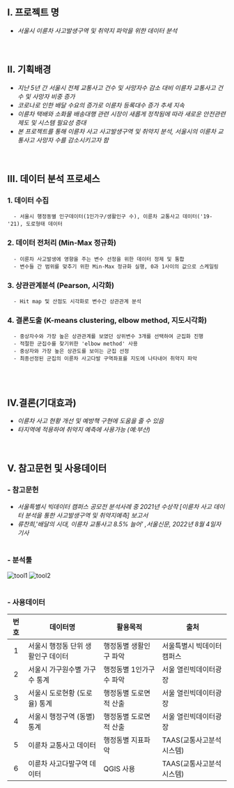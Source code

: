 
## Ⅰ. 프로젝트 명
 - *서울시 이륜차 사고발생구역 및 취약지 파악을 위한 데이터 분석*   
<br/><br/>    
## Ⅱ. 기획배경
 - *지난 5년 간 서울시 전체 교통사고 건수 및 사망자수 감소 대비 이륜차 교통사고 건수 및 사망자 비중 증가*
 - *코로나로 인한 배달 수요의 증가로 이륜차 등록대수 증가 추세 지속*  
 - *이륜차 택배와 소화물 배송대행 관련 시장이 새롭게 정착됨에 따라 새로운 안전관련 제도 및 시스템 필요성 증대* 
 - *본 프로젝트를 통해 이륜차 사고 사고발생구역 및 취약지 분석, 서울시의 이륜차 교통사고 사망자 수를 감소시키고자 함*   
<br/><br/>    
## Ⅲ. 데이터 분석 프로세스  
 ### 1. 데이터 수집 
      - 서울시 행정동별 인구데이터(1인가구/생활인구 수), 이륜차 교통사고 데이터('19-'21), 도로형태 데이터
 ### 2. 데이터 전처리 (Min-Max 정규화)
      - 이륜차 사고발생에 영향을 주는 변수 선정을 위한 데이터 정제 및 통합
      - 변수들 간 범위를 맞추기 위한 Min-Max 정규화 실행, 0과 1사이의 값으로 스케일링 
 ### 3. 상관관계분석 (Pearson, 시각화)
      - Hit map 및 산점도 시각화로 변수간 상관관계 분석
 ### 4. 결론도출 (K-means clustering, elbow method, 지도시각화) 
      - 중상자수와 가장 높은 상관관계를 보였던 상위변수 3개를 선택하여 군집화 진행
      - 적절한 군집수를 찾기위한 'elbow method' 사용
      - 중상자와 가장 높은 상관도를 보이는 군집 선정 
      - 최종선정된 군집의 이륜차 사고다발 구역좌표를 지도에 나타내어 취약지 파악   
<br/><br/>      
 ## Ⅳ.결론(기대효과)
  - *이륜차 사고 현황 개선 및 예방책 구현에 도움을 줄 수 있음*
  - *타지역에 적용하여 취약지 예측에 사용가능 (예:부산)* 
<br/><br/><br/> 
 ## Ⅴ. 참고문헌 및 사용데이터    
 ### - 참고문헌 
  - *서울특별시 빅데이터 캠퍼스 공모전 분석사례 중 2021년 수상작 [이륜차 사고 데이터 분석을 통한 사고발생구역 및 취약지예측] 보고서*
  - *류찬희,'배달의 시대, 이륜차 교통사고 8.5% 늘어' ,서울신문, 2022년 8월 4일자 기사* 
<br/><br/>   
 ### - 분석툴 
 ![tool1](https://user-images.githubusercontent.com/108312240/185545721-6adcd2bd-3570-4bbd-a6c0-07a422d0329a.png)
 ![tool2](https://user-images.githubusercontent.com/108312240/185545715-81430730-123f-412a-bd32-be25aac153f5.png)
<br/><br/>
 ### - 사용데이터 
   |번호|데이터명|활용목적|출처|
   |:--:|---|---|---|
   |1| 서울시 행정동 단위 생활인구 데이터 |행정동별 생활인구 파악 |서울특별시 빅데이터 캠퍼스|
   |2| 서울시 가구원수별 가구수 통계| 행정동별 1인가구수 파악 |서울 열린빅데이터광장|
   |3| 서울시 도로현황 (도로율) 통계| 행정동별 도로면적 산출 |서울 열린빅데이터광장| 
   |4| 서울시 행정구역 (동별) 통계| 행정동별 도로면적 산출 |서울 열린빅데이터광장|
   |5| 이륜차 교통사고 데이터| 행정동별 지표파악 |TAAS(교통사고분석시스템)|
   |6| 이륜차 사고다발구역 데이터| QGIS 사용 |TAAS(교통사고분석시스템)|
